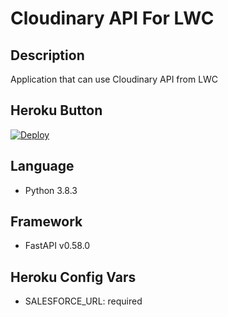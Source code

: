 # Cloudinary API For LWC

## Description
Application that can use Cloudinary API from LWC

## Heroku Button
[![Deploy](https://www.herokucdn.com/deploy/button.png)](https://heroku.com/deploy)

## Language
- Python 3.8.3

## Framework
- FastAPI v0.58.0

## Heroku Config Vars
- SALESFORCE_URL: required
